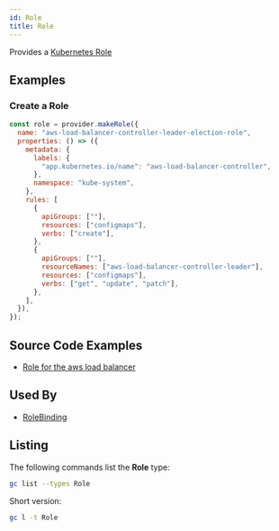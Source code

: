 ```yaml
---
id: Role
title: Role
---
```


Provides a [Kubernetes Role](https://kubernetes.io/docs/reference/access-authn-authz/rbac/)

## Examples

### Create a Role

```js
const role = provider.makeRole({
  name: "aws-load-balancer-controller-leader-election-role",
  properties: () => ({
    metadata: {
      labels: {
        "app.kubernetes.io/name": "aws-load-balancer-controller",
      },
      namespace: "kube-system",
    },
    rules: [
      {
        apiGroups: [""],
        resources: ["configmaps"],
        verbs: ["create"],
      },
      {
        apiGroups: [""],
        resourceNames: ["aws-load-balancer-controller-leader"],
        resources: ["configmaps"],
        verbs: ["get", "update", "patch"],
      },
    ],
  }),
});
```

## Source Code Examples

- [Role for the aws load balancer](https://github.com/grucloud/grucloud/blob/main/packages/modules/k8s/aws-load-balancer/resources.js#L373)

## Used By

- [RoleBinding](./RoleBinding)

## Listing

The following commands list the **Role** type:

```sh
gc list --types Role
```

Short version:

```sh
gc l -t Role
```

```sh

```
